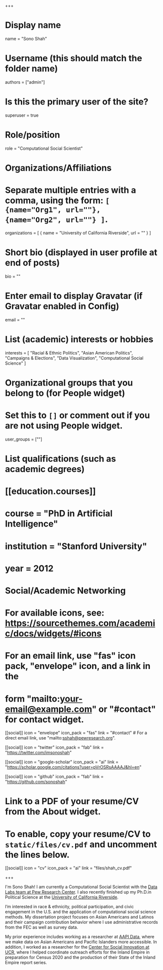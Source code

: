 +++
# Display name
name = "Sono Shah"

# Username (this should match the folder name)
authors = ["admin"]

# Is this the primary user of the site?
superuser = true

# Role/position
role = "Computational Social Scientist"

# Organizations/Affiliations
#   Separate multiple entries with a comma, using the form: `[ {name="Org1", url=""}, {name="Org2", url=""} ]`.
organizations = [ { name = "University of California Riverside", url = "" } ]

# Short bio (displayed in user profile at end of posts)
bio = ""

# Enter email to display Gravatar (if Gravatar enabled in Config)
email = ""

# List (academic) interests or hobbies
interests = [
  "Racial & Ethnic Politics",
  "Asian American Politics",
  "Campaigns & Elections",
  "Data Visualization",
  "Computational Social Science"
]

# Organizational groups that you belong to (for People widget)
#   Set this to `[]` or comment out if you are not using People widget.
user_groups = [""]

# List qualifications (such as academic degrees)
# [[education.courses]]
#  course = "PhD in Artificial Intelligence"
#  institution = "Stanford University"
#  year = 2012

# Social/Academic Networking
# For available icons, see: https://sourcethemes.com/academic/docs/widgets/#icons
#   For an email link, use "fas" icon pack, "envelope" icon, and a link in the
#   form "mailto:your-email@example.com" or "#contact" for contact widget.

[[social]]
  icon = "envelope"
  icon_pack = "fas"
  link = "#contact"  # For a direct email link, use "mailto:sshah@pewresearch.org".

[[social]]
  icon = "twitter"
  icon_pack = "fab"
  link = "https://twitter.com/imsonoshah"

[[social]]
  icon = "google-scholar"
  icon_pack = "ai"
  link = "https://scholar.google.com/citations?user=pVrOSRsAAAAJ&hl=en"

[[social]]
  icon = "github"
  icon_pack = "fab"
  link = "https://github.com/sonoshah"

# Link to a PDF of your resume/CV from the About widget.
# To enable, copy your resume/CV to `static/files/cv.pdf` and uncomment the lines below.
 [[social]]
   icon = "cv"
   icon_pack = "ai"
   link = "files/shah_cv.pdf"

+++

I'm Sono Shah! I am currently a Computational Social Scientist with the [Data Labs team at Pew Research Center](https://www.pewresearch.org/topics/data-labs/). I also recently finished up my Ph.D.in Political Science at the [University of California Riverside](http://politicalscience.ucr.edu/). 

I’m interested in race & ethnicity, political participation, and civic engagement in the U.S. and the application of computational social science methods. My dissertation project focuses on Asian Americans and Latinos and their campaign contribution behavior where I use administrative records from the FEC as well as survey data. 

My prior experience includes working as a researcher at [AAPI Data](www.aapidata.com), where we make data on Asian Americans and Pacific Islanders more accessible. In addition, I worked as a researcher for the [Center for Social Innovation at UCR](http://socialinnovation.ucr.edu), where I helped coordinate outreach efforts for the Inland Empire in preparation for Census 2020 and the production of their State of the Inland Empire report series.


